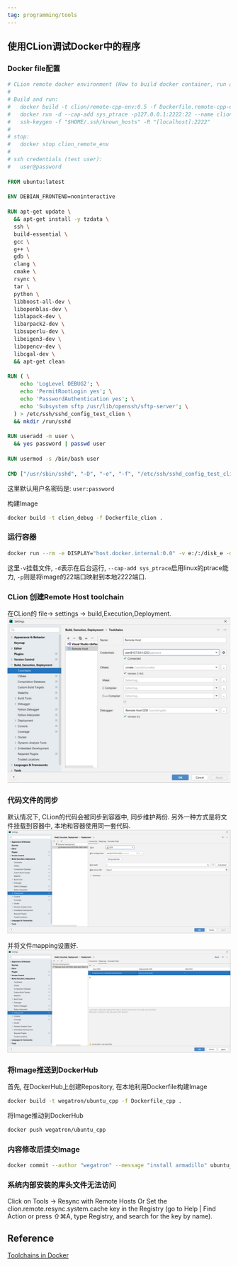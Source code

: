 ```yaml
---
tag: programming/tools
---
```

## 使用CLion调试Docker中的程序
### Docker file配置
```Dockerfile
# CLion remote docker environment (How to build docker container, run and stop it)
#
# Build and run:
#   docker build -t clion/remote-cpp-env:0.5 -f Dockerfile.remote-cpp-env .
#   docker run -d --cap-add sys_ptrace -p127.0.0.1:2222:22 --name clion_remote_env clion/remote-cpp-env:0.5
#   ssh-keygen -f "$HOME/.ssh/known_hosts" -R "[localhost]:2222"
#
# stop:
#   docker stop clion_remote_env
# 
# ssh credentials (test user):
#   user@password 

FROM ubuntu:latest

ENV DEBIAN_FRONTEND=noninteractive

RUN apt-get update \
  && apt-get install -y tzdata \
  ssh \
  build-essential \
  gcc \
  g++ \
  gdb \
  clang \
  cmake \
  rsync \
  tar \
  python \
  libboost-all-dev \
  libopenblas-dev \
  liblapack-dev \
  libarpack2-dev \
  libsuperlu-dev \
  libeigen3-dev \
  libopencv-dev \
  libcgal-dev \
  && apt-get clean

RUN ( \
    echo 'LogLevel DEBUG2'; \
    echo 'PermitRootLogin yes'; \
    echo 'PasswordAuthentication yes'; \
    echo 'Subsystem sftp /usr/lib/openssh/sftp-server'; \
  ) > /etc/ssh/sshd_config_test_clion \
  && mkdir /run/sshd

RUN useradd -m user \
  && yes password | passwd user

RUN usermod -s /bin/bash user

CMD ["/usr/sbin/sshd", "-D", "-e", "-f", "/etc/ssh/sshd_config_test_clion"]
```

这里默认用户名密码是: `user:password`

构建Image
```bash
docker build -t clion_debug -f Dockerfile_clion .
```

### 运行容器
```bash
docker run --rm -e DISPLAY="host.docker.internal:0.0" -v e:/:/disk_e -d --cap-add sys_ptrace -p127.0.0.1:2222:22 --name archlinux_cpp wegatron/archlinux_cpp
```

这里`-v`挂载文件, `-d`表示在后台运行, `--cap-add sys_ptrace`启用linux的ptrace能力, `-p`则是将image的22端口映射到本地2222端口.

### CLion 创建Remote Host toolchain
在CLion的 file$\to$ settings $\to$ build,Execution,Deployment.
![docker clion](rc/CLion_docker.jpg)

### 代码文件的同步
默认情况下, CLion的代码会被同步到容器中, 同步维护两份. 另外一种方式是将文件挂载到容器中, 本地和容器使用同一套代码.
![remote_mount](rc/clion_docker_local_mount_remote.png)

并将文件mapping设置好.
![remote_mount_local](rc/remote_mount_local_mapping.png)


### 将Image推送到DockerHub
首先, 在DockerHub上创建Repository, 在本地利用Dockerfile构建Image
```bash
docker build -t wegatron/ubuntu_cpp -f Dockerfile_cpp . 
```

将Image推动到DockerHub
```bash
docker push wegatron/ubuntu_cpp
```

### 内容修改后提交Image
```bash
docker commit --author "wegatron" --message "install armadillo" ubuntu_cpp wegatron/ubuntu_cpp
```

### 系统内部安装的库头文件无法访问
Click on Tools -> Resync with Remote Hosts Or Set the clion.remote.resync.system.cache key in the Registry (go to Help | Find Action or press ⇧⌘A, type Registry, and search for the key by name). 

## Reference
[Toolchains in Docker](https://www.jetbrains.com/help/clion/clion-toolchains-in-docker.html#sample-dockerfile)